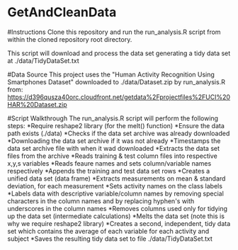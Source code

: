 GetAndCleanData
===============


#Instructions
Clone this repository and run the run_analysis.R script from within the cloned repository root directory.

This script will download and process the data set generating a tidy data set at  ./data/TidyDataSet.txt 

#Data Source
This project uses the "Human Activity Recognition Using Smartphones Dataset" downloaded to ./data/Dataset.zip by run_analysis.R from: https://d396qusza40orc.cloudfront.net/getdata%2Fprojectfiles%2FUCI%20HAR%20Dataset.zip



#Script Walkthrough
The run_analysis.R script will perform the following steps:
*Require reshape2 library (for the melt() function)
*Ensure the data path exists (./data)
*Checks if the data set archive was already downloaded
*Downloading the data set archive if it was not already
*Timestamps the data set archive file with when it wad downloaded
*Extracts the data set files from the archive
*Reads training & test column files into respective x,y,s variables
*Reads feaure names and sets column/variable names respectively
*Appends the training and test data set rows
*Creates a unified data set (data frame)
*Extracts measurements on mean & standard deviation, for each measurement
*Sets activity names on the class labels
*Labels data with descriptive variable/column names by removing special characters in the column names and by replacing hyphen's with underscores in the column names
*Removes columns used only for tidying up the data set (intermediate calculations)
*Melts the data set (note this is why we require reshape2 library)
*Creates a second, independent, tidy data set which contains the average of each variable for each activity and subject
*Saves the resulting tidy data set to file ./data/TidyDataSet.txt
